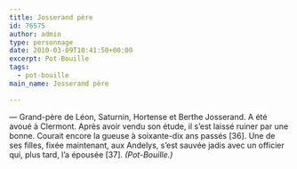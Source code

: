 ```yaml
---
title: Josserand père
id: 76575
author: admin
type: personnage
date: 2010-03-09T10:41:50+00:00
excerpt: Pot-Bouille
tags:
  - pot-bouille
main_name: Josserand père

---
```

— Grand-père de Léon, Saturnin, Hortense et Berthe Josserand. A été avoué à Clermont. Après avoir vendu son étude, il s&rsquo;est laissé ruiner par une bonne. Courait encore la gueuse à soixante-dix ans passés [36]. Une de ses filles, fixée maintenant, aux Andelys, s&rsquo;est sauvée jadis avec un officier qui, plus tard, l&rsquo;a épousée [37]. _(Pot-Bouille.)_